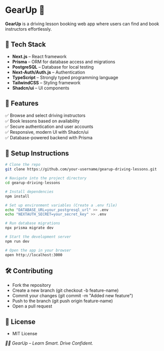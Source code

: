 # GearUp 🚗  

**GearUp** is a driving lesson booking web app where users can find and book instructors effortlessly.  

## 🚀 Tech Stack  

- **Next.js** – React framework  
- **Prisma** – ORM for database access and migrations  
- **PostgreSQL** – Database for local testing  
- **Next-Auth/Auth.js** – Authentication  
- **TypeScript** – Strongly typed programming language  
- **TailwindCSS** – Styling framework  
- **Shadcn/ui** – UI components  

## 📌 Features  

✅ Browse and select driving instructors  
✅ Book lessons based on availability  
✅ Secure authentication and user accounts  
✅ Responsive, modern UI with Shadcn/ui  
✅ Database-powered backend with Prisma  

## 📂 Setup Instructions  

```sh
# Clone the repo
git clone https://github.com/your-username/gearup-driving-lessons.git

# Navigate into the project directory
cd gearup-driving-lessons  

# Install dependencies
npm install  

# Set up environment variables (Create a .env file)
echo "DATABASE_URL=your_postgresql_url" >> .env
echo "NEXTAUTH_SECRET=your_secret_key" >> .env

# Run database migrations
npx prisma migrate dev

# Start the development server
npm run dev

# Open the app in your browser
open http://localhost:3000
```
## 🛠️ Contributing

- Fork the repository
- Create a new branch (git checkout -b feature-name)
- Commit your changes (git commit -m "Added new feature")
- Push to the branch (git push origin feature-name)
- Open a pull request

## 🐝 License
- MIT License

*🚗💨 GearUp – Learn Smart. Drive Confident.*
